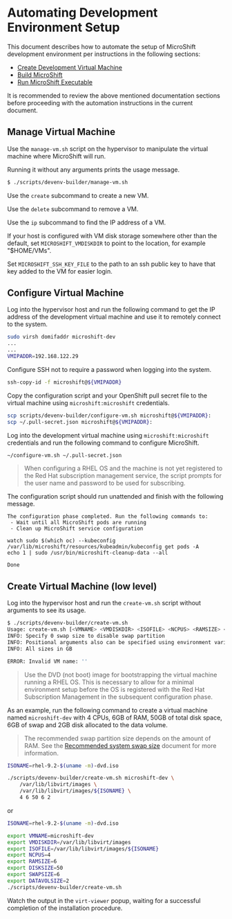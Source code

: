 # Automating Development Environment Setup
This document describes how to automate the setup of MicroShift development environment per instructions in the following sections:
* [Create Development Virtual Machine](./devenv_setup.md#create-development-virtual-machine)
* [Build MicroShift](./devenv_setup.md#build-microshift)
* [Run MicroShift Executable](./devenv_setup.md#run-microshift-executable)

It is recommended to review the above mentioned documentation sections before proceeding with the automation instructions in the current document.

## Manage Virtual Machine

Use the `manage-vm.sh` script on the hypervisor to manipulate the virtual machine where MicroShift will run.

Running it without any arguments prints the usage message.
```bash
$ ./scripts/devenv-builder/manage-vm.sh
```

Use the `create` subcommand to create a new VM.

Use the `delete` subcommand to remove a VM.

Use the `ip` subcommand to find the IP address of a VM.

If your host is configured with VM disk storage somewhere other than
the default, set `MICROSHIFT_VMDISKDIR` to point to the location, for
example "$HOME/VMs".

Set `MICROSHIFT_SSH_KEY_FILE` to the path to an ssh public key to have
that key added to the VM for easier login.

## Configure Virtual Machine
Log into the hypervisor host and run the following command to get the IP address of the development virtual machine and use it to remotely connect to the system.
```bash
sudo virsh domifaddr microshift-dev
...
...
VMIPADDR=192.168.122.29
```

Configure SSH not to require a password when logging into the system.
```bash
ssh-copy-id -f microshift@${VMIPADDR}
```

Copy the configuration script and your OpenShift pull secret file to the virtual machine using `microshift:microshift` credentials.
```bash
scp scripts/devenv-builder/configure-vm.sh microshift@${VMIPADDR}:
scp ~/.pull-secret.json microshift@${VMIPADDR}:
```

Log into the development virtual machine using `microshift:microshift` credentials and run the following command to configure MicroShift.
```bash
~/configure-vm.sh ~/.pull-secret.json
```

> When configuring a RHEL OS and the machine is not yet registered to the Red Hat subscription management service,
> the script prompts for the user name and password to be used for subscribing.

The configuration script should run unattended and finish with the following message.
```
The configuration phase completed. Run the following commands to:
 - Wait until all MicroShift pods are running
 - Clean up MicroShift service configuration

watch sudo $(which oc) --kubeconfig /var/lib/microshift/resources/kubeadmin/kubeconfig get pods -A
echo 1 | sudo /usr/bin/microshift-cleanup-data --all

Done
```

## Create Virtual Machine (low level)
Log into the hypervisor host and run the `create-vm.sh` script without arguments to see its usage.
```bash
$ ./scripts/devenv-builder/create-vm.sh
Usage: create-vm.sh [<VMNAME> <VMDISKDIR> <ISOFILE> <NCPUS> <RAMSIZE> <DISKSIZE> <SWAPSIZE> <DATAVOLSIZE>]
INFO: Specify 0 swap size to disable swap partition
INFO: Positional arguments also can be specified using environment variables
INFO: All sizes in GB

ERROR: Invalid VM name: ''
```

> Use the DVD (not boot) image for bootstrapping the virtual machine running a RHEL OS.
> This is necessary to allow for a minimal environment setup before the OS is registered
> with the Red Hat Subscription Management in the subsequent configuration phase.

As an example, run the following command to create a virtual machine named `microshift-dev` with 4 CPUs, 6GB of RAM, 50GB of total disk space, 6GB of swap and 2GB disk allocated to the data volume.
> The recommended swap partition size depends on the amount of RAM.
> See the [Recommended system swap size](https://access.redhat.com/documentation/en-us/red_hat_enterprise_linux/8/html/managing_storage_devices/getting-started-with-swap_managing-storage-devices#recommended-system-swap-space_getting-started-with-swap) document for more information.

```bash
ISONAME=rhel-9.2-$(uname -m)-dvd.iso

./scripts/devenv-builder/create-vm.sh microshift-dev \
    /var/lib/libvirt/images \
    /var/lib/libvirt/images/${ISONAME} \
    4 6 50 6 2
```

or

```bash
ISONAME=rhel-9.2-$(uname -m)-dvd.iso

export VMNAME=microshift-dev
export VMDISKDIR=/var/lib/libvirt/images
export ISOFILE=/var/lib/libvirt/images/${ISONAME}
export NCPUS=4
export RAMSIZE=6
export DISKSIZE=50
export SWAPSIZE=6
export DATAVOLSIZE=2
./scripts/devenv-builder/create-vm.sh
```

Watch the output in the `virt-viewer` popup, waiting for a successful completion of the installation procedure.
